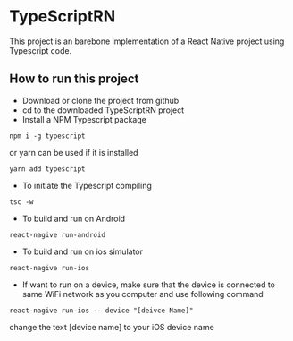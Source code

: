 # TypeScriptRN
This project is an barebone implementation of a React Native project using Typescript code.

## How to run this project
* Download or clone the project from github
* cd to the downloaded TypeScriptRN project
* Install a NPM Typescript package 
```
npm i -g typescript
```
or yarn can be used if it is installed
```
yarn add typescript
```
* To initiate the Typescript compiling
```
tsc -w
```
* To build and run on Android
```
react-nagive run-android
```
* To build and run on ios simulator
```
react-nagive run-ios
```
* If want to run on a device, make sure that the device is connected to same WiFi network as you computer and use following command
```
react-nagive run-ios -- device "[deivce Name]"
```
change the text [device name] to your iOS device name
